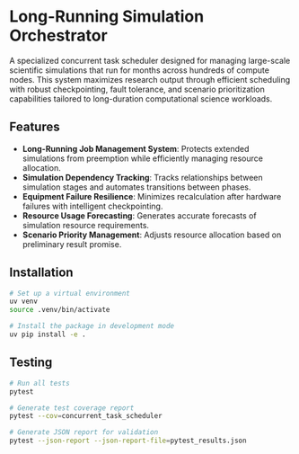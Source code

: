 # Long-Running Simulation Orchestrator

A specialized concurrent task scheduler designed for managing large-scale scientific simulations that run for months across hundreds of compute nodes. This system maximizes research output through efficient scheduling with robust checkpointing, fault tolerance, and scenario prioritization capabilities tailored to long-duration computational science workloads.

## Features

- **Long-Running Job Management System**: Protects extended simulations from preemption while efficiently managing resource allocation.
- **Simulation Dependency Tracking**: Tracks relationships between simulation stages and automates transitions between phases.
- **Equipment Failure Resilience**: Minimizes recalculation after hardware failures with intelligent checkpointing.
- **Resource Usage Forecasting**: Generates accurate forecasts of simulation resource requirements.
- **Scenario Priority Management**: Adjusts resource allocation based on preliminary result promise.

## Installation

```bash
# Set up a virtual environment
uv venv
source .venv/bin/activate

# Install the package in development mode
uv pip install -e .
```

## Testing

```bash
# Run all tests
pytest

# Generate test coverage report
pytest --cov=concurrent_task_scheduler

# Generate JSON report for validation
pytest --json-report --json-report-file=pytest_results.json
```